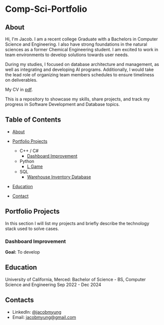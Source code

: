 # Comp-Sci-Portfolio
## About
Hi, I'm Jacob. I am a recent college Graduate with a Bachelors in Computer Science and Engineering. I also have strong foundations in the natural sciences as a former Chemical Engineering student. I am excited to work in team environments to develop solutions towards user needs.

During my studies, I focused on database architecture and management, as well as integrating and developing AI programs. Additionally, I would take the lead role of organizing team members schedules to ensure timeliness on deliverables.

My CV in [pdf]().

This is a repository to showcase my skills, share projects, and track my progress in Software Development and Database topics.

## Table of Contents
- [About](https://github.com/jacobmyung/Comp-Sci-Portfolio/blob/main/README.md#about)
- [Portfolio Projects](https://github.com/jacobmyung/Comp-Sci-Portfolio/blob/main/README.md#Portfolio-Projects)
  - C++ / C#
    - [Dashboard Improvement](https://github.com/jamesodanga2/CSE-120-Capstone-TID)
  - Python
    - [L Game](https://github.com/kezutah/L-game)
  - SQL
    - [Warehouse Inventory Database](https://github.com/jacobmyung/CSE-111-Databases-Project)
 
- [Education](https://github.com/jacobmyung/Comp-Sci-Portfolio/blob/main/README.md#education)
- [Contact](https://github.com/jacobmyung/Comp-Sci-Portfolio/blob/main/README.md#contacts)
## Portfolio Projects
In this section I will list my projects and briefly describe the technology stack used to solve cases.

### Dashboard Improvement
**Goal:** To develop 

## Education
University of California, Merced:
Bachelor of Science - BS, Computer Science and Engineering
Sep 2022 - Dec 2024

## Contacts
- LinkedIn: [@jacobmyung](https://www.linkedin.com/in/jacob-myung/)
- Email: jacobmyung@gmail.com
